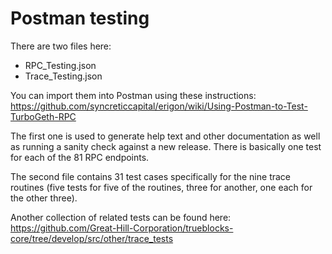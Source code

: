 # Postman testing

There are two files here:

- RPC_Testing.json
- Trace_Testing.json

You can import them into Postman using these
instructions: https://github.com/syncreticcapital/erigon/wiki/Using-Postman-to-Test-TurboGeth-RPC

The first one is used to generate help text and other documentation as well as running a sanity check against a new
release. There is basically one test for each of the 81 RPC endpoints.

The second file contains 31 test cases specifically for the nine trace routines (five tests for five of the routines,
three for another, one each for the other three).

Another collection of related tests can be found
here: https://github.com/Great-Hill-Corporation/trueblocks-core/tree/develop/src/other/trace_tests
